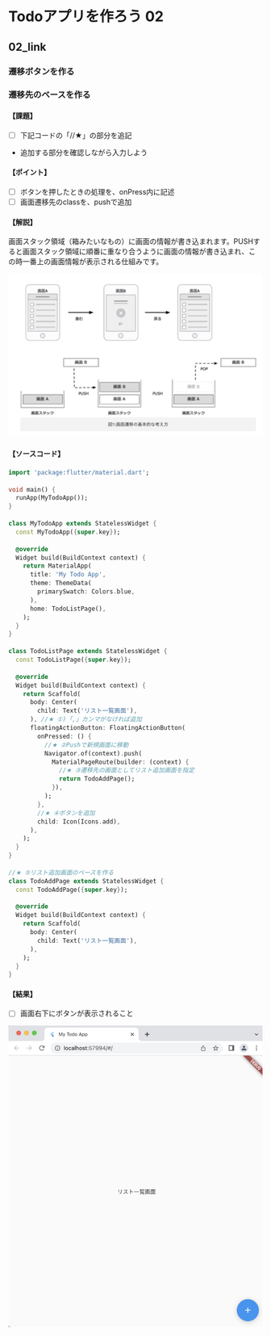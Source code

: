 # Todoアプリを作ろう 02

## 02_link

### 遷移ボタンを作る

### 遷移先のベースを作る

#### **【課題】**

- [ ] 下記コードの「//★」の部分を追記
- 追加する部分を確認しながら入力しよう

#### **【ポイント】**

- [ ] ボタンを押したときの処理を、onPress内に記述
- [ ] 画面遷移先のclassを、pushで追加

#### **【解説】**

画面スタック領域（箱みたいなもの）に画面の情報が書き込まれます。PUSHすると画面スタック領域に順番に重なり合うように画面の情報が書き込まれ、この時一番上の画面情報が表示される仕組みです。

![結果](img/02c_link.png)

#### **【ソースコード】**

```Dart
import 'package:flutter/material.dart';

void main() {
  runApp(MyTodoApp());
}

class MyTodoApp extends StatelessWidget {
  const MyTodoApp({super.key});

  @override
  Widget build(BuildContext context) {
    return MaterialApp(
      title: 'My Todo App',
      theme: ThemeData(
        primarySwatch: Colors.blue,
      ),
      home: TodoListPage(),
    );
  }
}

class TodoListPage extends StatelessWidget {
  const TodoListPage({super.key});

  @override
  Widget build(BuildContext context) {
    return Scaffold(
      body: Center(
        child: Text('リスト一覧画面'),
      ), //★ ①)「,」カンマがなければ追加
      floatingActionButton: FloatingActionButton(
        onPressed: () {
          //★ ②Pushで新規画面に移動
          Navigator.of(context).push(
            MaterialPageRoute(builder: (context) {
              //★ ③遷移先の画面としてリスト追加画面を指定
              return TodoAddPage();
            }),
          );
        },
        //★ ④ボタンを追加
        child: Icon(Icons.add),
      ),
    );
  }
}

//★ ⑤リスト追加画面のベースを作る
class TodoAddPage extends StatelessWidget {
  const TodoAddPage({super.key});

  @override
  Widget build(BuildContext context) {
    return Scaffold(
      body: Center(
        child: Text('リスト一覧画面'),
      ),
    );
  }
}
```

#### **【結果】**  

- [ ] 画面右下にボタンが表示されること

![結果](img/02_result.png)
